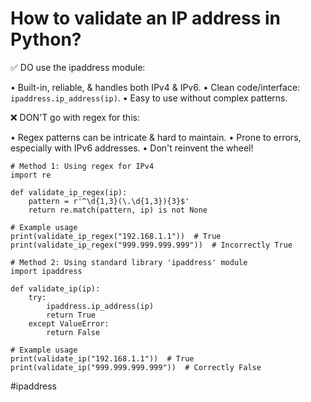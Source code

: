 # How to validate an IP address in Python?

✅ DO use the ipaddress module:

• Built-in, reliable, & handles both IPv4 & IPv6.
• Clean code/interface: `ipaddress.ip_address(ip)`.
• Easy to use without complex patterns.

❌ DON'T go with regex for this:

• Regex patterns can be intricate & hard to maintain.
• Prone to errors, especially with IPv6 addresses.
• Don't reinvent the wheel!

```
# Method 1: Using regex for IPv4
import re

def validate_ip_regex(ip):
    pattern = r'^\d{1,3}(\.\d{1,3}){3}$'
    return re.match(pattern, ip) is not None

# Example usage
print(validate_ip_regex("192.168.1.1"))  # True
print(validate_ip_regex("999.999.999.999"))  # Incorrectly True

# Method 2: Using standard library 'ipaddress' module
import ipaddress

def validate_ip(ip):
    try:
        ipaddress.ip_address(ip)
        return True
    except ValueError:
        return False

# Example usage
print(validate_ip("192.168.1.1"))  # True
print(validate_ip("999.999.999.999"))  # Correctly False
```

#ipaddress
